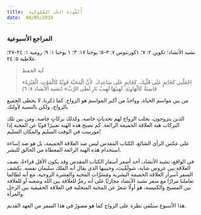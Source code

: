 ```yaml
---
title:  أُنْشُودة الحُب المُلوكية
date:  04/05/2019
---
```


### المراجع الأسبوعية
 نشيد الأنشاد؛ تكوين ٢: ٧؛ ١كورنثوس ٧: ٣-٥؛ يوحنا ١٧: ٣؛ ١ يوحنا ١: ٩؛ رومية ١: ٢٤-٢٧؛ غلاطية ٥: ٢٤.

> <p>آية الحفظ</p>
> «اِجْعَلْنِي كَخَاتِمٍ عَلَى قَلْبِكَ، كَخَاتِمٍ عَلَى سَاعِدِكَ. لأَنَّ الْمَحَبَّةَ قَوِيَّةٌ كَالْمَوْتِ. الْغَيْرَةُ قَاسِيَةٌ كَالْهَاوِيَةِ. لَهِيبُهَا لَهِيبُ نَارِ لَظَى الرَّبِّ» (نشيد الأنشاد ٨: ٦)

من بين مواسم الحياة، وواحدٌ من أكبر المواسم هو الزواج. كما ذكرنا، لا يحظى الجميع بالزواج، ولكن بالنسبة لأولئك

الذين يتزوجون، يجلب الزواج لهم تحدياتٍ خاصة، وكذلك بركاتٍ خاصة. ومن بين تلك البركات هبة العلاقة الحميمة الرائعة. كم تصبح هذه الهبة تعبيرًا قويًا عن المحبة إذا مورست في الوقت السليم والمكان السليم!

على عكس الرأي الشائع، الكتاب المقدس ليس ضد العلاقة الحميمة، بل هو ضد إساءة استخدام هذه الهبة الرائعة المعطاة من الخالق للبشر.

في الواقع، نشيد الأنشاد، أحد أصغر أسفار الكتاب المقدس وقد يكون الأقل قراءةً، يصف العلاقة بين عروس شابة، شولَمِّيث، وحبيبها الذي يقال أنه الملك سليمان نفسه. يكشف السفر أسرار العلاقة الحميمة البشرية ومَسَرَّات المحبة والعِشرة الزوجية. مع أنه لطالما تعاملنا مرارًا مع سفر نشيد الأنشاد مجازيًا على أنه رمزٌ للعلاقة بين الله وشعبه أو للعلاقة بين المسيح والكنيسة، هو أولًا شعرٌ عن المحبة المتجلية في العلاقة الحقيقية بين الرجل والمرأة.

هذا الأسبوع سنلقي نظرة على الزواج كما هو مصورٌ في هذا السفر من العهد القديم.